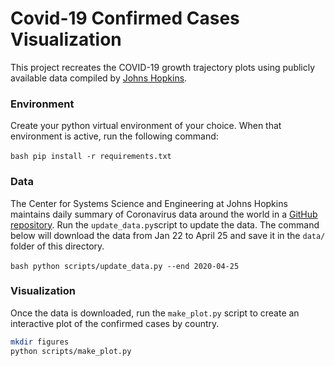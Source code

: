 # Covid-19 Confirmed Cases Visualization

This project recreates the COVID-19 growth trajectory plots using publicly available data compiled by [Johns Hopkins](https://github.com/CSSEGISandData).

### Environment

Create your python virtual environment of your choice. When that environment is active, run the following command:

​```bash
pip install -r requirements.txt
​```

### Data

The Center for Systems Science and Engineering at Johns Hopkins maintains daily summary 
of Coronavirus data around the world in a [GitHub repository](https://github.com/CSSEGISandData/COVID-19/tree/master/csse_covid_19_data/csse_covid_19_daily_reports). 
Run the `update_data.py`script to update the data. The command below will download the
data from Jan 22 to April 25 and save it in the `data/` folder of this directory.

​```bash
python scripts/update_data.py --end 2020-04-25
​```

### Visualization

Once the data is downloaded, run the `make_plot.py` script to create an interactive 
plot of the confirmed cases by country. 

```bash
mkdir figures
python scripts/make_plot.py
```
